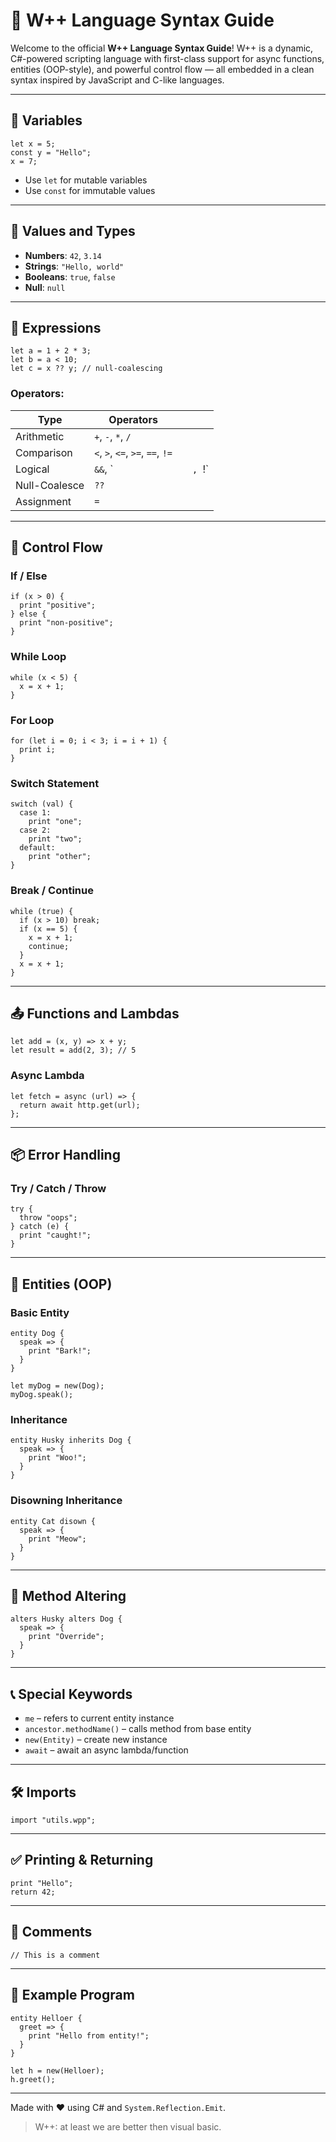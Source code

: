 # 📘 W++ Language Syntax Guide

Welcome to the official **W++ Language Syntax Guide**! W++ is a dynamic, C#-powered scripting language with first-class support for async functions, entities (OOP-style), and powerful control flow — all embedded in a clean syntax inspired by JavaScript and C-like languages.

---

## 🧠 Variables

```wpp
let x = 5;
const y = "Hello";
x = 7;
```

* Use `let` for mutable variables
* Use `const` for immutable values

---

## 🔢 Values and Types

* **Numbers**: `42`, `3.14`
* **Strings**: `"Hello, world"`
* **Booleans**: `true`, `false`
* **Null**: `null`

---

## 📏 Expressions

```wpp
let a = 1 + 2 * 3;
let b = a < 10;
let c = x ?? y; // null-coalescing
```

### Operators:

| Type          | Operators                        |   |         |
| ------------- | -------------------------------- | - | ------- |
| Arithmetic    | `+`, `-`, `*`, `/`               |   |         |
| Comparison    | `<`, `>`, `<=`, `>=`, `==`, `!=` |   |         |
| Logical       | `&&`, \`                         |   | `, `!\` |
| Null-Coalesce | `??`                             |   |         |
| Assignment    | `=`                              |   |         |

---

## 🔁 Control Flow

### If / Else

```wpp
if (x > 0) {
  print "positive";
} else {
  print "non-positive";
}
```

### While Loop

```wpp
while (x < 5) {
  x = x + 1;
}
```

### For Loop

```wpp
for (let i = 0; i < 3; i = i + 1) {
  print i;
}
```

### Switch Statement

```wpp
switch (val) {
  case 1:
    print "one";
  case 2:
    print "two";
  default:
    print "other";
}
```

### Break / Continue

```wpp
while (true) {
  if (x > 10) break;
  if (x == 5) {
    x = x + 1;
    continue;
  }
  x = x + 1;
}
```

---

## 📤 Functions and Lambdas

```wpp
let add = (x, y) => x + y;
let result = add(2, 3); // 5
```

### Async Lambda

```wpp
let fetch = async (url) => {
  return await http.get(url);
};
```

---

## 📦 Error Handling

### Try / Catch / Throw

```wpp
try {
  throw "oops";
} catch (e) {
  print "caught!";
}
```

---

## 🧬 Entities (OOP)

### Basic Entity

```wpp
entity Dog {
  speak => {
    print "Bark!";
  }
}

let myDog = new(Dog);
myDog.speak();
```

### Inheritance

```wpp
entity Husky inherits Dog {
  speak => {
    print "Woo!";
  }
}
```

### Disowning Inheritance

```wpp
entity Cat disown {
  speak => {
    print "Meow";
  }
}
```

---

## 🔄 Method Altering

```wpp
alters Husky alters Dog {
  speak => {
    print "Override";
  }
}
```

---

## 📞 Special Keywords

* `me` – refers to current entity instance
* `ancestor.methodName()` – calls method from base entity
* `new(Entity)` – create new instance
* `await` – await an async lambda/function

---

## 🛠 Imports

```wpp
import "utils.wpp";
```

---

## ✅ Printing & Returning

```wpp
print "Hello";
return 42;
```

---

## 📘 Comments

```wpp
// This is a comment
```

---

## 🧪 Example Program

```wpp
entity Helloer {
  greet => {
    print "Hello from entity!";
  }
}

let h = new(Helloer);
h.greet();
```

---

Made with ❤️ using C# and `System.Reflection.Emit`.

> W++: at least we are better then visual basic.
